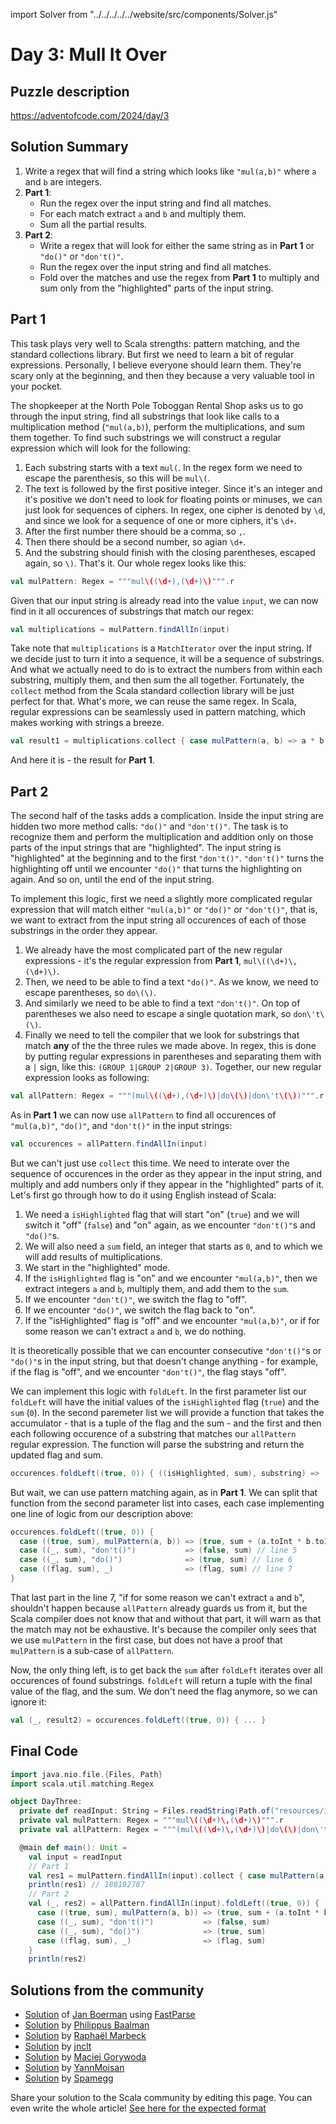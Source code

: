 import Solver from "../../../../../website/src/components/Solver.js"

# Day 3: Mull It Over

## Puzzle description

https://adventofcode.com/2024/day/3

## Solution Summary

1. Write a regex that will find a string which looks like `"mul(a,b)"` where `a` and `b` are integers.
2. **Part 1**:
   - Run the regex over the input string and find all matches.
   - For each match extract `a` and `b` and multiply them.
   - Sum all the partial results.
3. **Part 2**:
   - Write a regex that will look for either the same string as in **Part 1** or `"do()"` or `"don't()"`.
   - Run the regex over the input string and find all matches.
   - Fold over the matches and use the regex from **Part 1** to multiply and sum only from the "highlighted" parts of the input string.

## Part 1

This task plays very well to Scala strengths: pattern matching, and the standard collections library. But first we need to learn a bit of regular expressions. Personally, I believe everyone should learn them. They're scary only at the beginning, and then they because a very valuable tool in your pocket.

The shopkeeper at the North Pole Toboggan Rental Shop asks us to go through the input string, find all substrings that look like calls to a multiplication method (`"mul(a,b)`), perform the multiplications, and sum them together. To find such substrings we will construct a regular expression which will look for the following:
1. Each substring starts with a text `mul(`. In the regex form we need to escape the parenthesis, so this will be `mul\(`.
2. The text is followed by the first positive integer. Since it's an integer and it's positive we don't need to look for floating points or minuses, we can just look for sequences of ciphers. In regex, one cipher is denoted by `\d`, and since we look for a sequence of one or more ciphers, it's `\d+`.
3. After the first number there should be a comma, so `,`.
4. Then there should be a second number, so agian `\d+`.
5. And the substring should finish with the closing parentheses, escaped again, so `\)`.
That's it. Our whole regex looks like this: 
```scala
val mulPattern: Regex = """mul\((\d+),(\d+)\)""".r
```

Given that our input string is already read into the value `input`, we can now find in it all occurences of substrings that match our regex:
```scala
val multiplications = mulPattern.findAllIn(input)
```

Take note that `multiplications` is a `MatchIterator` over the input string. If we decide just to turn it into a sequence, it will be a sequence of substrings. And what we actually need to do is to extract the numbers from within each substring, multiply them, and then sum the all together. Fortunately, the `collect` method from the Scala standard collection library will be just perfect for that. What's more, we can reuse the same regex. In Scala, regular expressions can be seamlessly used in pattern matching, which makes working with strings a breeze. 
```scala
val result1 = multiplications.collect { case mulPattern(a, b) => a * b }.sum
```
And here it is - the result for **Part 1**. 

## Part 2

The second half of the tasks adds a complication. Inside the input string are hidden two more method calls: `"do()"` and `"don't()"`. The task is to recognize them and perform the multiplication and addition only on those parts of the input strings that are "highlighted". The input string is "highlighted" at the beginning and to the first `"don't()"`. `"don't()"` turns the highlighting off until we encounter `"do()"` that turns the highlighting on again. And so on, until the end of the input string.

To implement this logic, first we need a slightly more complicated regular expression that will match either `"mul(a,b)"` or `"do()"` or `"don't()"`, that is, we want to extract from the input string all occurences of each of those substrings in the order they appear.
1. We already have the most complicated part of the new regular expressions - it's the regular expression from **Part 1**, `mul\((\d+)\,(\d+)\)`.
2. Then, we need to be able to find a text `"do()"`. As we know, we need to escape parentheses, so `do\(\)`.
3. And similarly we need to be able to find a text `"don't()"`. On top of parentheses we also need to escape a single quotation mark, so `don\'t\(\)`.
4. Finally we need to tell the compiler that we look for substrings that match **any** of the the three rules we made above. In regex, this is done by putting regular expressions in parentheses and separating them with a `|` sign, like this: `(GROUP 1|GROUP 2|GROUP 3)`.
Together, our new regular expression looks as following:
```scala
val allPattern: Regex = """(mul\((\d+),(\d+)\)|do\(\)|don\'t\(\))""".r
```

As in **Part 1** we can now use `allPattern` to find all occurences of `"mul(a,b)"`, `"do()"`, and `"don't()"` in the input strings:
```scala
val occurences = allPattern.findAllIn(input)
```

But we can't just use `collect` this time. We need to interate over the sequence of occurences in the order as they appear in the input string, and multiply and add numbers only if they appear in the "highlighted" parts of it. Let's first go through how to do it using English instead of Scala:
1. We need a `isHighlighted` flag that will start "on" (`true`) and we will switch it "off" (`false`) and "on" again, as we encounter `"don't()"`s and `"do()"`s.
2. We will also need a `sum` field, an integer that starts as `0`, and to which we will add results of multiplications.
3. We start in the "highlighted" mode.
4. If the `isHighlighted` flag is "on" and we encounter `"mul(a,b)"`, then we extract integers `a` and `b`, multiply them, and add them to the `sum`.
5. If we encounter `"don't()"`, we switch the flag to "off".
6. If we encounter `"do()"`, we switch the flag back to "on".
7. If the "isHighlighted" flag is "off" and we encounter `"mul(a,b)"`, or if for some reason we can't extract `a` and `b`, we do nothing.

It is theoretically possible that we can encounter consecutive `"don't()"`s or `"do()"`s in the input string, but that doesn't change anything - for example, if the flag is "off", and we encounter `"don't()"`, the flag stays "off".

We can implement this logic with `foldLeft`. In the first parameter list our `foldLeft` will have the initial values of the `isHighlighted` flag (`true`) and the `sum` (`0`). In the second paremeter list we will provide a function that takes the accumulator - that is a tuple of the flag and the sum - and the first and then each following occurence of a substring that matches our `allPattern` regular expression. The function will parse the substring and return the updated flag and sum.
```scala
occurences.foldLeft((true, 0)) { ((isHighlighted, sum), substring) => ... }
```
But wait, we can use pattern matching again, as in **Part 1**. We can split that function from the second parameter list into cases, each case implementing one line of logic from our description above:
```scala
occurences.foldLeft((true, 0)) {
  case ((true, sum), mulPattern(a, b)) => (true, sum + (a.toInt * b.toInt)) // line 4
  case ((_, sum), "don't()")           => (false, sum) // line 5
  case ((_, sum), "do()")              => (true, sum) // line 6
  case ((flag, sum), _)                => (flag, sum) // line 7
}
```
That last part in the line 7, "if for some reason we can't extract `a` and `b`", shouldn't happen because `allPattern` already guards us from it, but the Scala compiler does not know that and without that part, it will warn as that the match may not be exhaustive. It's because the compiler only sees that we use `mulPattern` in the first case, but does not have a proof that `mulPattern` is a sub-case of `allPattern`. 

Now, the only thing left, is to get back the `sum` after `foldLeft` iterates over all occurences of found substrings. `foldLeft` will return a tuple with the final value of the flag, and the sum. We don't need the flag anymore, so we can ignore it:
```scala
val (_, result2) = occurences.foldLeft((true, 0)) { ... }
```

## Final Code

```scala
import java.nio.file.{Files, Path}
import scala.util.matching.Regex

object DayThree:
  private def readInput: String = Files.readString(Path.of("resources/input3"))
  private val mulPattern: Regex = """mul\((\d+)\,(\d+)\)""".r
  private val allPattern: Regex = """(mul\((\d+)\,(\d+)\)|do\(\)|don\'t\(\))""".r

  @main def main(): Unit =
    val input = readInput
    // Part 1
    val res1 = mulPattern.findAllIn(input).collect { case mulPattern(a, b) => a.toInt * b.toInt }.sum
    println(res1) // 188192787
    // Part 2
    val (_, res2) = allPattern.findAllIn(input).foldLeft((true, 0)) {
      case ((true, sum), mulPattern(a, b)) => (true, sum + (a.toInt * b.toInt))
      case ((_, sum), "don't()")           => (false, sum)
      case ((_, sum), "do()")              => (true, sum)
      case ((flag, sum), _)                => (flag, sum)
    }
    println(res2)
```

## Solutions from the community

- [Solution](https://github.com/Jannyboy11/AdventOfCode2024/blob/master/src/main/scala/day03/Day03.scala) of [Jan Boerman](https://x.com/JanBoerman95) using [FastParse](https://com-lihaoyi.github.io/fastparse/)
- [Solution](https://github.com/Philippus/adventofcode/blob/main/src/main/scala/adventofcode2024/Day03.scala) by [Philippus Baalman](https://github.com/philippus)
- [Solution](https://github.com/rmarbeck/advent2024/blob/main/day3/src/main/scala/Solution.scala) by [Raphaël Marbeck](https://github.com/rmarbeck)
- [Solution](https://github.com/jnclt/adventofcode2024/blob/main/day03/mull-it-over.sc) by [jnclt](https://github.com/jnclt)
- [Solution](https://github.com/makingthematrix/AdventOfCode2024/blob/main/src/main/scala/io/github/makingthematrix/AdventofCode2024/DayThree.scala) by [Maciej Gorywoda](https://github.com/makingthematrix)
- [Solution](https://github.com/YannMoisan/advent-of-code/blob/master/2024/src/main/scala/Day3.scala) by [YannMoisan](https://github.com/YannMoisan)
- [Solution](https://github.com/spamegg1/aoc/blob/master/2024/03/03.worksheet.sc#L62) by [Spamegg](https://github.com/spamegg1/)

Share your solution to the Scala community by editing this page.
You can even write the whole article! [See here for the expected format](https://github.com/scalacenter/scala-advent-of-code/discussions/424)

